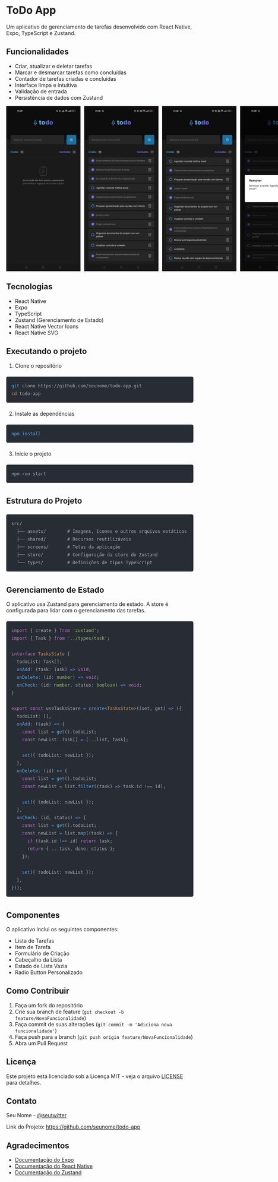 <div class="font-claude-message  pr-4  md:pr-9  relative  leading-[1.65rem]  [&amp;_pre>div]:bg-bg-300  [&amp;_.ignore-pre-bg>div]:bg-transparent  [&amp;_pre]:-mr-4  md:[&amp;_pre]:-mr-9"><div><div class="grid-cols-1 grid gap-2.5 [&amp;_>_*]:min-w-0"><h1 class="font-600 text-2xl font-bold" level="1">ToDo App</h1>
<p class="whitespace-pre-wrap break-words">Um aplicativo de gerenciamento de tarefas desenvolvido com React Native, Expo, TypeScript e Zustand.</p>
<h2 class="font-600 text-xl font-bold" level="2">Funcionalidades</h2>
<ul class="-mt-1 [li>&amp;]:mt-2 list-disc space-y-2 pl-8" depth="0">
<li class="whitespace-normal break-words" index="0">Criar, atualizar e deletar tarefas</li>
<li class="whitespace-normal break-words" index="1">Marcar e desmarcar tarefas como concluídas</li>
<li class="whitespace-normal break-words" index="2">Contador de tarefas criadas e concluídas</li>
<li class="whitespace-normal break-words" index="3">Interface limpa e intuitiva</li>
<li class="whitespace-normal break-words" index="4">Validação de entrada</li>
<li class="whitespace-normal break-words" index="5">Persistência de dados com Zustand</li>
</ul>
<div style="display: flex; gap: 10px;">
  <img src="./src/screenshots/home.jpg" width="200" />
  <img src="./src/screenshots/list-1.jpg" width="200" />
  <img src="./src/screenshots/list-2.jpg" width="200" />
  <img src="./src/screenshots/delete.jpg" width="200" />
</div>
<h2 class="font-600 text-xl font-bold" level="2">Tecnologias</h2>
<ul class="-mt-1 [li>&amp;]:mt-2 list-disc space-y-2 pl-8" depth="0">
<li class="whitespace-normal break-words" index="0">React Native</li>
<li class="whitespace-normal break-words" index="1">Expo</li>
<li class="whitespace-normal break-words" index="2">TypeScript</li>
<li class="whitespace-normal break-words" index="3">Zustand (Gerenciamento de Estado)</li>
<li class="whitespace-normal break-words" index="4">React Native Vector Icons</li>
<li class="whitespace-normal break-words" index="5">React Native SVG</li>
</ul>
<h2 class="font-600 text-xl font-bold" level="2">Executando o projeto</h2>
<ol class="-mt-1 [li>&amp;]:mt-2 list-decimal space-y-2 pl-8" depth="0">
<li class="whitespace-normal break-words" index="0">Clone o repositório</li>
</ol>
<pre><div class="relative flex flex-col rounded-lg"><div><div class="code-block__code !my-0 !rounded-lg !text-sm !leading-relaxed" style="background: rgb(40, 44, 52); color: rgb(171, 178, 191); text-shadow: rgba(0, 0, 0, 0.3) 0px 1px; font-family: &quot;Fira Code&quot;, &quot;Fira Mono&quot;, Menlo, Consolas, &quot;DejaVu Sans Mono&quot;, monospace; direction: ltr; text-align: left; white-space: pre; word-spacing: normal; word-break: normal; line-height: 1.5; tab-size: 2; hyphens: none; padding: 1em; margin: 0.5em 0px; overflow: auto; border-radius: 0.3em;"><code class="language-bash" style="background: rgb(40, 44, 52); color: rgb(171, 178, 191); text-shadow: rgba(0, 0, 0, 0.3) 0px 1px; font-family: &quot;Fira Code&quot;, &quot;Fira Mono&quot;, Menlo, Consolas, &quot;DejaVu Sans Mono&quot;, monospace; direction: ltr; text-align: left; white-space: pre; word-spacing: normal; word-break: normal; line-height: 1.5; tab-size: 2; hyphens: none;"><span><span class="token" style="color: rgb(97, 175, 239);">git</span><span> clone https://github.com/seunome/todo-app.git
</span></span><span><span></span><span class="token" style="color: rgb(209, 154, 102);">cd</span><span> todo-app</span></span></code></div></div></div></pre>
<ol class="-mt-1 [li>&amp;]:mt-2 list-decimal space-y-2 pl-8" start="2" depth="0">
<li class="whitespace-normal break-words" index="0">Instale as dependências</li>
</ol>
<pre><div class="relative flex flex-col rounded-lg"><div><div class="code-block__code !my-0 !rounded-lg !text-sm !leading-relaxed" style="background: rgb(40, 44, 52); color: rgb(171, 178, 191); text-shadow: rgba(0, 0, 0, 0.3) 0px 1px; font-family: &quot;Fira Code&quot;, &quot;Fira Mono&quot;, Menlo, Consolas, &quot;DejaVu Sans Mono&quot;, monospace; direction: ltr; text-align: left; white-space: pre; word-spacing: normal; word-break: normal; line-height: 1.5; tab-size: 2; hyphens: none; padding: 1em; margin: 0.5em 0px; overflow: auto; border-radius: 0.3em;"><code class="language-bash" style="background: rgb(40, 44, 52); color: rgb(171, 178, 191); text-shadow: rgba(0, 0, 0, 0.3) 0px 1px; font-family: &quot;Fira Code&quot;, &quot;Fira Mono&quot;, Menlo, Consolas, &quot;DejaVu Sans Mono&quot;, monospace; direction: ltr; text-align: left; white-space: pre; word-spacing: normal; word-break: normal; line-height: 1.5; tab-size: 2; hyphens: none;"><span><span class="token" style="color: rgb(97, 175, 239);">npm</span><span> </span><span class="token" style="color: rgb(97, 175, 239);">install</span></span></code></div></div></div></pre>
<ol class="-mt-1 [li>&amp;]:mt-2 list-decimal space-y-2 pl-8" start="3" depth="0">
<li class="whitespace-normal break-words" index="0">Inicie o projeto</li>
</ol>
<pre><div class="relative flex flex-col rounded-lg"><div><div class="code-block__code !my-0 !rounded-lg !text-sm !leading-relaxed" style="background: rgb(40, 44, 52); color: rgb(171, 178, 191); text-shadow: rgba(0, 0, 0, 0.3) 0px 1px; font-family: &quot;Fira Code&quot;, &quot;Fira Mono&quot;, Menlo, Consolas, &quot;DejaVu Sans Mono&quot;, monospace; direction: ltr; text-align: left; white-space: pre; word-spacing: normal; word-break: normal; line-height: 1.5; tab-size: 2; hyphens: none; padding: 1em; margin: 0.5em 0px; overflow: auto; border-radius: 0.3em;"><code class="language-bash" style="background: rgb(40, 44, 52); color: rgb(171, 178, 191); text-shadow: rgba(0, 0, 0, 0.3) 0px 1px; font-family: &quot;Fira Code&quot;, &quot;Fira Mono&quot;, Menlo, Consolas, &quot;DejaVu Sans Mono&quot;, monospace; direction: ltr; text-align: left; white-space: pre; word-spacing: normal; word-break: normal; line-height: 1.5; tab-size: 2; hyphens: none;"><span><span>npm run start</span></span></code></div></div></div></pre>
<h2 class="font-600 text-xl font-bold" level="2">Estrutura do Projeto</h2>
<pre><div class="relative flex flex-col rounded-lg"><div><div class="code-block__code !my-0 !rounded-lg !text-sm !leading-relaxed" style="background: rgb(40, 44, 52); color: rgb(171, 178, 191); text-shadow: rgba(0, 0, 0, 0.3) 0px 1px; font-family: &quot;Fira Code&quot;, &quot;Fira Mono&quot;, Menlo, Consolas, &quot;DejaVu Sans Mono&quot;, monospace; direction: ltr; text-align: left; white-space: pre; word-spacing: normal; word-break: normal; line-height: 1.5; tab-size: 2; hyphens: none; padding: 1em; margin: 0.5em 0px; overflow: auto; border-radius: 0.3em;"><code style="background: rgb(40, 44, 52); color: rgb(171, 178, 191); text-shadow: rgba(0, 0, 0, 0.3) 0px 1px; font-family: &quot;Fira Code&quot;, &quot;Fira Mono&quot;, Menlo, Consolas, &quot;DejaVu Sans Mono&quot;, monospace; direction: ltr; text-align: left; white-space: pre; word-spacing: normal; word-break: normal; line-height: 1.5; tab-size: 2; hyphens: none;"><span><span>src/
</span></span><span>  ├── assets/        # Imagens, ícones e outros arquivos estáticos
</span><span>  ├── shared/        # Recursos reutilizáveis
</span><span>  ├── screens/       # Telas da aplicação
</span><span>  ├── store/         # Configuração da store do Zustand
</span><span>  └── types/         # Definições de tipos TypeScript</span></code></div></div></div></pre>
<h2 class="font-600 text-xl font-bold" level="2">Gerenciamento de Estado</h2>
<p class="whitespace-pre-wrap break-words">O aplicativo usa Zustand para gerenciamento de estado. A store é configurada para lidar com o gerenciamento das tarefas.</p>
<pre><div class="relative flex flex-col rounded-lg"><div><div class="code-block__code !my-0 !rounded-lg !text-sm !leading-relaxed" style="background: rgb(40, 44, 52); color: rgb(171, 178, 191); text-shadow: rgba(0, 0, 0, 0.3) 0px 1px; font-family: &quot;Fira Code&quot;, &quot;Fira Mono&quot;, Menlo, Consolas, &quot;DejaVu Sans Mono&quot;, monospace; direction: ltr; text-align: left; white-space: pre; word-spacing: normal; word-break: normal; line-height: 1.5; tab-size: 2; hyphens: none; padding: 1em; margin: 0.5em 0px; overflow: auto; border-radius: 0.3em;"><code class="language-typescript" style="background: rgb(40, 44, 52); color: rgb(171, 178, 191); text-shadow: rgba(0, 0, 0, 0.3) 0px 1px; font-family: &quot;Fira Code&quot;, &quot;Fira Mono&quot;, Menlo, Consolas, &quot;DejaVu Sans Mono&quot;, monospace; direction: ltr; text-align: left; white-space: pre; word-spacing: normal; word-break: normal; line-height: 1.5; tab-size: 2; hyphens: none;"><span><span class="token module" style="color: rgb(198, 120, 221);">import</span><span> </span><span class="token imports" style="color: rgb(171, 178, 191);">{</span><span class="token imports"> create </span><span class="token imports" style="color: rgb(171, 178, 191);">}</span><span> </span><span class="token module" style="color: rgb(198, 120, 221);">from</span><span> </span><span class="token" style="color: rgb(152, 195, 121);">'zustand'</span><span class="token" style="color: rgb(171, 178, 191);">;</span><span>
</span></span><span><span></span><span class="token module" style="color: rgb(198, 120, 221);">import</span><span> </span><span class="token imports" style="color: rgb(171, 178, 191);">{</span><span class="token imports"> </span><span class="token imports maybe-class-name">Task</span><span class="token imports"> </span><span class="token imports" style="color: rgb(171, 178, 191);">}</span><span> </span><span class="token module" style="color: rgb(198, 120, 221);">from</span><span> </span><span class="token" style="color: rgb(152, 195, 121);">'../types/task'</span><span class="token" style="color: rgb(171, 178, 191);">;</span><span>
</span></span><span>
</span><span><span></span><span class="token" style="color: rgb(198, 120, 221);">interface</span><span> </span><span class="token maybe-class-name" style="color: rgb(209, 154, 102);">TasksState</span><span> </span><span class="token" style="color: rgb(171, 178, 191);">{</span><span>
</span></span><span><span>  todoList</span><span class="token" style="color: rgb(97, 175, 239);">:</span><span> </span><span class="token maybe-class-name">Task</span><span class="token" style="color: rgb(171, 178, 191);">[</span><span class="token" style="color: rgb(171, 178, 191);">]</span><span class="token" style="color: rgb(171, 178, 191);">;</span><span>
</span></span><span><span>  </span><span class="token function-variable" style="color: rgb(97, 175, 239);">onAdd</span><span class="token" style="color: rgb(97, 175, 239);">:</span><span> </span><span class="token" style="color: rgb(171, 178, 191);">(</span><span>task</span><span class="token" style="color: rgb(97, 175, 239);">:</span><span> </span><span class="token maybe-class-name">Task</span><span class="token" style="color: rgb(171, 178, 191);">)</span><span> </span><span class="token arrow" style="color: rgb(97, 175, 239);">=&gt;</span><span> </span><span class="token" style="color: rgb(198, 120, 221);">void</span><span class="token" style="color: rgb(171, 178, 191);">;</span><span>
</span></span><span><span>  </span><span class="token function-variable" style="color: rgb(97, 175, 239);">onDelete</span><span class="token" style="color: rgb(97, 175, 239);">:</span><span> </span><span class="token" style="color: rgb(171, 178, 191);">(</span><span>id</span><span class="token" style="color: rgb(97, 175, 239);">:</span><span> </span><span class="token" style="color: rgb(152, 195, 121);">number</span><span class="token" style="color: rgb(171, 178, 191);">)</span><span> </span><span class="token arrow" style="color: rgb(97, 175, 239);">=&gt;</span><span> </span><span class="token" style="color: rgb(198, 120, 221);">void</span><span class="token" style="color: rgb(171, 178, 191);">;</span><span>
</span></span><span><span>  </span><span class="token function-variable" style="color: rgb(97, 175, 239);">onCheck</span><span class="token" style="color: rgb(97, 175, 239);">:</span><span> </span><span class="token" style="color: rgb(171, 178, 191);">(</span><span>id</span><span class="token" style="color: rgb(97, 175, 239);">:</span><span> </span><span class="token" style="color: rgb(152, 195, 121);">number</span><span class="token" style="color: rgb(171, 178, 191);">,</span><span> status</span><span class="token" style="color: rgb(97, 175, 239);">:</span><span> </span><span class="token" style="color: rgb(152, 195, 121);">boolean</span><span class="token" style="color: rgb(171, 178, 191);">)</span><span> </span><span class="token arrow" style="color: rgb(97, 175, 239);">=&gt;</span><span> </span><span class="token" style="color: rgb(198, 120, 221);">void</span><span class="token" style="color: rgb(171, 178, 191);">;</span><span>
</span></span><span><span></span><span class="token" style="color: rgb(171, 178, 191);">}</span><span>
</span></span><span>
</span><span><span></span><span class="token module" style="color: rgb(198, 120, 221);">export</span><span> </span><span class="token" style="color: rgb(198, 120, 221);">const</span><span> useTasksStore </span><span class="token" style="color: rgb(97, 175, 239);">=</span><span> </span><span class="token generic-function" style="color: rgb(97, 175, 239);">create</span><span class="token generic-function generic" style="color: rgb(97, 175, 239);">&lt;</span><span class="token generic-function generic maybe-class-name" style="color: rgb(209, 154, 102);">TasksState</span><span class="token generic-function generic" style="color: rgb(97, 175, 239);">&gt;</span><span class="token" style="color: rgb(171, 178, 191);">(</span><span class="token" style="color: rgb(171, 178, 191);">(</span><span>set</span><span class="token" style="color: rgb(171, 178, 191);">,</span><span> get</span><span class="token" style="color: rgb(171, 178, 191);">)</span><span> </span><span class="token arrow" style="color: rgb(97, 175, 239);">=&gt;</span><span> </span><span class="token" style="color: rgb(171, 178, 191);">(</span><span class="token" style="color: rgb(171, 178, 191);">{</span><span>
</span></span><span><span>  todoList</span><span class="token" style="color: rgb(97, 175, 239);">:</span><span> </span><span class="token" style="color: rgb(171, 178, 191);">[</span><span class="token" style="color: rgb(171, 178, 191);">]</span><span class="token" style="color: rgb(171, 178, 191);">,</span><span>
</span></span><span><span>  </span><span class="token function-variable" style="color: rgb(97, 175, 239);">onAdd</span><span class="token" style="color: rgb(97, 175, 239);">:</span><span> </span><span class="token" style="color: rgb(171, 178, 191);">(</span><span>task</span><span class="token" style="color: rgb(171, 178, 191);">)</span><span> </span><span class="token arrow" style="color: rgb(97, 175, 239);">=&gt;</span><span> </span><span class="token" style="color: rgb(171, 178, 191);">{</span><span>
</span></span><span><span>    </span><span class="token" style="color: rgb(198, 120, 221);">const</span><span> list </span><span class="token" style="color: rgb(97, 175, 239);">=</span><span> </span><span class="token" style="color: rgb(97, 175, 239);">get</span><span class="token" style="color: rgb(171, 178, 191);">(</span><span class="token" style="color: rgb(171, 178, 191);">)</span><span class="token" style="color: rgb(171, 178, 191);">.</span><span class="token property-access">todoList</span><span class="token" style="color: rgb(171, 178, 191);">;</span><span>
</span></span><span><span>    </span><span class="token" style="color: rgb(198, 120, 221);">const</span><span> newList</span><span class="token" style="color: rgb(97, 175, 239);">:</span><span> </span><span class="token maybe-class-name">Task</span><span class="token" style="color: rgb(171, 178, 191);">[</span><span class="token" style="color: rgb(171, 178, 191);">]</span><span> </span><span class="token" style="color: rgb(97, 175, 239);">=</span><span> </span><span class="token" style="color: rgb(171, 178, 191);">[</span><span class="token spread" style="color: rgb(97, 175, 239);">...</span><span>list</span><span class="token" style="color: rgb(171, 178, 191);">,</span><span> task</span><span class="token" style="color: rgb(171, 178, 191);">]</span><span class="token" style="color: rgb(171, 178, 191);">;</span><span>
</span></span><span>
</span><span><span>    </span><span class="token" style="color: rgb(97, 175, 239);">set</span><span class="token" style="color: rgb(171, 178, 191);">(</span><span class="token" style="color: rgb(171, 178, 191);">{</span><span> todoList</span><span class="token" style="color: rgb(97, 175, 239);">:</span><span> newList </span><span class="token" style="color: rgb(171, 178, 191);">}</span><span class="token" style="color: rgb(171, 178, 191);">)</span><span class="token" style="color: rgb(171, 178, 191);">;</span><span>
</span></span><span><span>  </span><span class="token" style="color: rgb(171, 178, 191);">}</span><span class="token" style="color: rgb(171, 178, 191);">,</span><span>
</span></span><span><span>  </span><span class="token function-variable" style="color: rgb(97, 175, 239);">onDelete</span><span class="token" style="color: rgb(97, 175, 239);">:</span><span> </span><span class="token" style="color: rgb(171, 178, 191);">(</span><span>id</span><span class="token" style="color: rgb(171, 178, 191);">)</span><span> </span><span class="token arrow" style="color: rgb(97, 175, 239);">=&gt;</span><span> </span><span class="token" style="color: rgb(171, 178, 191);">{</span><span>
</span></span><span><span>    </span><span class="token" style="color: rgb(198, 120, 221);">const</span><span> list </span><span class="token" style="color: rgb(97, 175, 239);">=</span><span> </span><span class="token" style="color: rgb(97, 175, 239);">get</span><span class="token" style="color: rgb(171, 178, 191);">(</span><span class="token" style="color: rgb(171, 178, 191);">)</span><span class="token" style="color: rgb(171, 178, 191);">.</span><span class="token property-access">todoList</span><span class="token" style="color: rgb(171, 178, 191);">;</span><span>
</span></span><span><span>    </span><span class="token" style="color: rgb(198, 120, 221);">const</span><span> newList </span><span class="token" style="color: rgb(97, 175, 239);">=</span><span> list</span><span class="token" style="color: rgb(171, 178, 191);">.</span><span class="token method property-access" style="color: rgb(97, 175, 239);">filter</span><span class="token" style="color: rgb(171, 178, 191);">(</span><span class="token" style="color: rgb(171, 178, 191);">(</span><span>task</span><span class="token" style="color: rgb(171, 178, 191);">)</span><span> </span><span class="token arrow" style="color: rgb(97, 175, 239);">=&gt;</span><span> task</span><span class="token" style="color: rgb(171, 178, 191);">.</span><span class="token property-access">id</span><span> </span><span class="token" style="color: rgb(97, 175, 239);">!==</span><span> id</span><span class="token" style="color: rgb(171, 178, 191);">)</span><span class="token" style="color: rgb(171, 178, 191);">;</span><span>
</span></span><span>
</span><span><span>    </span><span class="token" style="color: rgb(97, 175, 239);">set</span><span class="token" style="color: rgb(171, 178, 191);">(</span><span class="token" style="color: rgb(171, 178, 191);">{</span><span> todoList</span><span class="token" style="color: rgb(97, 175, 239);">:</span><span> newList </span><span class="token" style="color: rgb(171, 178, 191);">}</span><span class="token" style="color: rgb(171, 178, 191);">)</span><span class="token" style="color: rgb(171, 178, 191);">;</span><span>
</span></span><span><span>  </span><span class="token" style="color: rgb(171, 178, 191);">}</span><span class="token" style="color: rgb(171, 178, 191);">,</span><span>
</span></span><span><span>  </span><span class="token function-variable" style="color: rgb(97, 175, 239);">onCheck</span><span class="token" style="color: rgb(97, 175, 239);">:</span><span> </span><span class="token" style="color: rgb(171, 178, 191);">(</span><span>id</span><span class="token" style="color: rgb(171, 178, 191);">,</span><span> status</span><span class="token" style="color: rgb(171, 178, 191);">)</span><span> </span><span class="token arrow" style="color: rgb(97, 175, 239);">=&gt;</span><span> </span><span class="token" style="color: rgb(171, 178, 191);">{</span><span>
</span></span><span><span>    </span><span class="token" style="color: rgb(198, 120, 221);">const</span><span> list </span><span class="token" style="color: rgb(97, 175, 239);">=</span><span> </span><span class="token" style="color: rgb(97, 175, 239);">get</span><span class="token" style="color: rgb(171, 178, 191);">(</span><span class="token" style="color: rgb(171, 178, 191);">)</span><span class="token" style="color: rgb(171, 178, 191);">.</span><span class="token property-access">todoList</span><span class="token" style="color: rgb(171, 178, 191);">;</span><span>
</span></span><span><span>    </span><span class="token" style="color: rgb(198, 120, 221);">const</span><span> newList </span><span class="token" style="color: rgb(97, 175, 239);">=</span><span> list</span><span class="token" style="color: rgb(171, 178, 191);">.</span><span class="token method property-access" style="color: rgb(97, 175, 239);">map</span><span class="token" style="color: rgb(171, 178, 191);">(</span><span class="token" style="color: rgb(171, 178, 191);">(</span><span>task</span><span class="token" style="color: rgb(171, 178, 191);">)</span><span> </span><span class="token arrow" style="color: rgb(97, 175, 239);">=&gt;</span><span> </span><span class="token" style="color: rgb(171, 178, 191);">{</span><span>
</span></span><span><span>      </span><span class="token control-flow" style="color: rgb(198, 120, 221);">if</span><span> </span><span class="token" style="color: rgb(171, 178, 191);">(</span><span>task</span><span class="token" style="color: rgb(171, 178, 191);">.</span><span class="token property-access">id</span><span> </span><span class="token" style="color: rgb(97, 175, 239);">!==</span><span> id</span><span class="token" style="color: rgb(171, 178, 191);">)</span><span> </span><span class="token control-flow" style="color: rgb(198, 120, 221);">return</span><span> task</span><span class="token" style="color: rgb(171, 178, 191);">;</span><span>
</span></span><span><span>      </span><span class="token control-flow" style="color: rgb(198, 120, 221);">return</span><span> </span><span class="token" style="color: rgb(171, 178, 191);">{</span><span> </span><span class="token spread" style="color: rgb(97, 175, 239);">...</span><span>task</span><span class="token" style="color: rgb(171, 178, 191);">,</span><span> done</span><span class="token" style="color: rgb(97, 175, 239);">:</span><span> status </span><span class="token" style="color: rgb(171, 178, 191);">}</span><span class="token" style="color: rgb(171, 178, 191);">;</span><span>
</span></span><span><span>    </span><span class="token" style="color: rgb(171, 178, 191);">}</span><span class="token" style="color: rgb(171, 178, 191);">)</span><span class="token" style="color: rgb(171, 178, 191);">;</span><span>
</span></span><span>
</span><span><span>    </span><span class="token" style="color: rgb(97, 175, 239);">set</span><span class="token" style="color: rgb(171, 178, 191);">(</span><span class="token" style="color: rgb(171, 178, 191);">{</span><span> todoList</span><span class="token" style="color: rgb(97, 175, 239);">:</span><span> newList </span><span class="token" style="color: rgb(171, 178, 191);">}</span><span class="token" style="color: rgb(171, 178, 191);">)</span><span class="token" style="color: rgb(171, 178, 191);">;</span><span>
</span></span><span><span>  </span><span class="token" style="color: rgb(171, 178, 191);">}</span><span class="token" style="color: rgb(171, 178, 191);">,</span><span>
</span></span><span><span></span><span class="token" style="color: rgb(171, 178, 191);">}</span><span class="token" style="color: rgb(171, 178, 191);">)</span><span class="token" style="color: rgb(171, 178, 191);">)</span><span class="token" style="color: rgb(171, 178, 191);">;</span></span></code></div></div></div></pre>
<h2 class="font-600 text-xl font-bold" level="2">Componentes</h2>
<p class="whitespace-pre-wrap break-words">O aplicativo inclui os seguintes componentes:</p>
<ul class="-mt-1 [li>&amp;]:mt-2 list-disc space-y-2 pl-8" depth="0">
<li class="whitespace-normal break-words" index="0">Lista de Tarefas</li>
<li class="whitespace-normal break-words" index="1">Item de Tarefa</li>
<li class="whitespace-normal break-words" index="2">Formulário de Criação</li>
<li class="whitespace-normal break-words" index="3">Cabeçalho da Lista</li>
<li class="whitespace-normal break-words" index="4">Estado de Lista Vazia</li>
<li class="whitespace-normal break-words" index="5">Radio Button Personalizado</li>
</ul>
<h2 class="font-600 text-xl font-bold" level="2">Como Contribuir</h2>
<ol class="-mt-1 [li>&amp;]:mt-2 list-decimal space-y-2 pl-8" depth="0">
<li class="whitespace-normal break-words" index="0">Faça um fork do repositório</li>
<li class="whitespace-normal break-words" index="1">Crie sua branch de feature (<code class="bg-text-200/5 border border-0.5 border-border-300 text-danger-000 whitespace-pre-wrap rounded-[0.3rem] px-1 py-px text-[0.9rem]">git checkout -b feature/NovaFuncionalidade</code>)</li>
<li class="whitespace-normal break-words" index="2">Faça commit de suas alterações (<code class="bg-text-200/5 border border-0.5 border-border-300 text-danger-000 whitespace-pre-wrap rounded-[0.3rem] px-1 py-px text-[0.9rem]">git commit -m 'Adiciona nova funcionalidade'</code>)</li>
<li class="whitespace-normal break-words" index="3">Faça push para a branch (<code class="bg-text-200/5 border border-0.5 border-border-300 text-danger-000 whitespace-pre-wrap rounded-[0.3rem] px-1 py-px text-[0.9rem]">git push origin feature/NovaFuncionalidade</code>)</li>
<li class="whitespace-normal break-words" index="4">Abra um Pull Request</li>
</ol>
<h2 class="font-600 text-xl font-bold" level="2">Licença</h2>
<p class="whitespace-pre-wrap break-words">Este projeto está licenciado sob a Licença MIT - veja o arquivo <a href="LICENSE">LICENSE</a> para detalhes.</p>
<h2 class="font-600 text-xl font-bold" level="2">Contato</h2>
<p class="whitespace-pre-wrap break-words">Seu Nome - <a href="https://twitter.com/seutwitter">@seutwitter</a></p>
<p class="whitespace-pre-wrap break-words">Link do Projeto: <a href="https://github.com/seunome/todo-app">https://github.com/seunome/todo-app</a></p>
<h2 class="font-600 text-xl font-bold" level="2">Agradecimentos</h2>
<ul class="-mt-1 [li>&amp;]:mt-2 list-disc space-y-2 pl-8" depth="0">
<li class="whitespace-normal break-words" index="0"><a href="https://docs.expo.dev/">Documentação do Expo</a></li>
<li class="whitespace-normal break-words" index="1"><a href="https://reactnative.dev/docs/getting-started">Documentação do React Native</a></li>
<li class="whitespace-normal break-words" index="2"><a href="https://github.com/pmndrs/zustand">Documentação do Zustand</a></li>
</ul></div></div></div>
